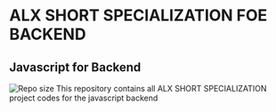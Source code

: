 # ALX SHORT SPECIALIZATION FOE BACKEND

## Javascript for Backend
![Repo size](https://img.shields.io/github/repo-size/samiunique/alx-backend-javascript)
This repository contains all ALX SHORT SPECIALIZATION project codes for the javascript backend

